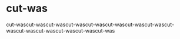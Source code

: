 # cut-was
cut-wascut-wascut-wascut-wascut-wascut-wascut-wascut-wascut-wascut-wascut-wascut-wascut-wascut-was
